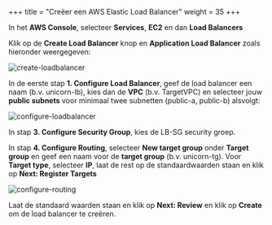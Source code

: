+++
title = "Creëer een AWS Elastic Load Balancer"
weight = 35
+++


In het **AWS Console**, selecteer **Services**, **EC2** en dan **Load Balancers**

Klik op de **Create Load Balancer** knop en **Application Load Balancer** zoals hieronder weergegeven:

![create-loadbalancer](/ecs/create-lb.png)

In de eerste stap **1. Configure Load Balancer**, geef de load balancer een naam (b.v. unicorn-lb), kies dan de **VPC** (b.v. TargetVPC) en selecteer jouw **public subnets** voor minimaal twee subnetten (public-a, public-b) alsvolgt:

![configure-loadbalancer](/ecs/configure-lb.png)

In stap **3. Configure Security Group**, kies de LB-SG security groep.

In stap **4. Configure Routing**, selecteer **New target group** onder **Target group** en geef een naam voor de **target group** (b.v. unicorn-tg). Voor **Target type**, selecteer **IP**, laat de rest op de standaardwaarden staan en klik op **Next: Register Targets**

![configure-routing](/ecs/configure-routing.png)

Laat de standaard waarden staan en klik op **Next: Review** en klik op **Create** om de load balancer te creëren.
